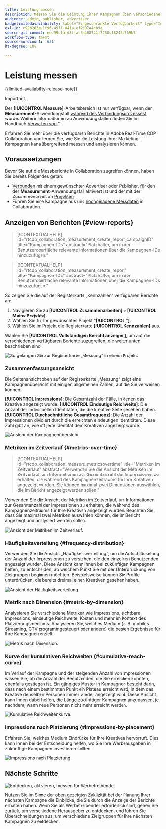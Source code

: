 ```yaml
---
title: Leistung messen
description: Messen Sie die Leistung Ihrer Kampagnen über verschiedene Kanäle hinweg. Erfahren Sie, wie Sie verschiedene Berichte verwenden und interpretieren.
audience: admin, publisher, advertiser
badgelimitedavailability: label="Eingeschränkte Verfügbarkeit" type="Informative" url="https://helpx.adobe.com/legal/product-descriptions/real-time-customer-data-platform-collaboration.html newtab=true"
exl-id: c92b263e-1f96-49f1-841a-ef2e97a4cb9a
source-git-commit: eed99cfafd5ffad5a468741f7258c162454769b7
workflow-type: tm+mt
source-wordcount: '631'
ht-degree: 18%

---
```


# Leistung messen

{{limited-availability-release-note}}

>[!IMPORTANT]
>
>Der **[!UICONTROL Measure]**-Arbeitsbereich ist nur verfügbar, wenn der **Measurement**-Anwendungsfall [während des Verbindungsprozesses) ](../connect/establishing-connections.md#connection-settings) wurde. Weitere Informationen zu Anwendungsfällen finden Sie im Handbuch [Verwalten von ](./manage-projects.md#project-use-cases)&quot;.

Erfahren Sie mehr über die verfügbaren Berichte in Adobe Real-Time CDP Collaboration und lernen Sie, wie Sie die Leistung Ihrer Marketing-Kampagnen kanalübergreifend messen und analysieren können.

## Voraussetzungen

Bevor Sie auf die Messberichte in Collaboration zugreifen können, haben Sie bereits Folgendes getan:

* [Verbunden](/help/guide/connect/establishing-connections.md) mit einem gewünschten Advertiser oder Publisher, für den der **Measurement**-Anwendungsfall aktiviert ist und der mit der Zusammenarbeit an [Projekten](/help/guide/collaborate/manage-projects.md)
* Führen Sie eine Kampagne aus und [hochgeladene Messdaten](/help/guide/setup/onboard-measurement-data.md) in Collaboration.

<!--

## Create a report {#create-report}

Hidden until functionality is live. At that point, move the contextualhelp from below into this section. 

The syntax rtcdp_collaboration_measurement_create_report is currently implemented in the UI. However, a preference would be to imlement the other contextualhelp ID from below instead, since that explicitly includes campaignID in the syntax. Need to sync up with UI team. More details in CORE-116991.

-->

## Anzeigen von Berichten {#view-reports}

>[!CONTEXTUALHELP]
>id="rtcdp_collaboration_measurement_create_report_campaignID"
>title="Kampagnen-IDs"
>abstract="Platzhalter, um in der Benutzeroberfläche relevante Informationen über die Kampagnen-IDs hinzuzufügen."

>[!CONTEXTUALHELP]
>id="rtcdp_collaboration_measurement_create_report"
>title="Kampagnen-IDs"
>abstract="Platzhalter, um in der Benutzeroberfläche relevante Informationen über die Kampagnen-IDs hinzuzufügen."

So zeigen Sie die auf der Registerkarte „Kennzahlen“ verfügbaren Berichte an:

1. Navigieren Sie zu **[!UICONTROL Zusammenarbeiten]** > **[!UICONTROL Meine Projekte]**.
2. Wählen Sie für Ihr gewünschtes Projekt &quot;**[!UICONTROL &quot;]**.
3. Wählen Sie im Projekt die Registerkarte **[!UICONTROL Kennzahlen]** aus.

Wählen Sie **[!UICONTROL Vollständigen Bericht anzeigen]**, um auf die verschiedenen verfügbaren Berichte zuzugreifen, die weiter unten beschrieben sind.

![So gelangen Sie zur Registerkarte „Messung“ in einem Projekt.](/help/assets/collaborate/measure/measurement.gif)

### Zusammenfassungsansicht

Die Seitenansicht oben auf der Registerkarte „Messung“ zeigt eine Kampagnenübersicht mit einigen allgemeinen Zahlen, auf die Sie verweisen können:

**[!UICONTROL Impressions]**: Die Gesamtzahl der Fälle, in denen das Kreative angezeigt wurde.
**[!UICONTROL Eindeutige Reichweite]**: Die Anzahl der individuellen Identitäten, die die kreative Seite gesehen haben.
**[!UICONTROL Durchschnittliche Gesamtfrequenz]**: Die Anzahl der Impressionen dividiert durch die erreichten eindeutigen Identitäten. Diese Zahl gibt an, wie oft jede Identität dem Kreativen angezeigt wurde.

![Ansicht der Kampagnenübersicht](/help/assets/collaborate/measure/campaign-summary.png)

### Metriken im Zeitverlauf {#metrics-over-time}

>[!CONTEXTUALHELP]
>id="rtcdp_collaboration_measure_metricsovertime"
>title="Metriken im Zeitverlauf"
>abstract="Verwenden Sie die Ansicht der Metriken im Zeitverlauf, um Informationen zur Gesamtanzahl der Impressionen zu erhalten, die während des Kampagnenzeitraums für Ihre Kreativen angezeigt wurden. Sie können maximal zwei Dimensionen auswählen, die im Bericht angezeigt werden sollen."

Verwenden Sie die Ansicht der Metriken im Zeitverlauf, um Informationen zur Gesamtanzahl der Impressionen zu erhalten, die während des Kampagnenzeitraums für Ihre Kreativen angezeigt wurden. Beachten Sie, dass Sie maximal zwei Metriken auswählen können, die im Bericht angezeigt und analysiert werden sollen.

![Ansicht der Metriken im Zeitverlauf.](/help/assets/collaborate/measure/metrics-over-time.png)

### Häufigkeitsverteilung {#frequency-distribution}

Verwenden Sie die Ansicht „Häufigkeitsverteilung“, um die Aufschlüsselung der Anzahl der Impressionen zu verstehen, die den einzelnen Benutzenden angezeigt wurden. Diese Ansicht kann Ihnen bei zukünftigen Kampagnen helfen, zu entscheiden, ab welchem Punkt Sie mit der Unterdrückung von Zielgruppen beginnen möchten. Beispielsweise können Sie Profile unterdrücken, die bereits dreimal einen Kreativen gesehen haben.

![Ansicht der Häufigkeitsverteilung.](/help/assets/collaborate/measure/frequency-distribution.gif)

### Metrik nach Dimension {#metric-by-dimension}

Analysieren Sie verschiedene Metriken wie Impressions, sichtbare Impressions, eindeutige Reichweite, Kosten und mehr im Kontext des Platzierungsmediums. Analysieren Sie, welches Medium (z. B. mobiles Streaming, CTV programmgesteuert oder andere) die besten Ergebnisse für Ihre Kampagnen erzielt.

![Metrik nach Dimension.](/help/assets/collaborate/measure/metric-by-dimension.png)

### Kurve der kumulativen Reichweiten {#cumulative-reach-curve}

Im Verlauf der Kampagne und der steigenden Anzahl von Impressionen wissen Sie, ob die Anzahl der Benutzenden, die Sie erreichen konnten, ebenfalls gestiegen ist. Ein gängiges Muster in Kampagnen besteht darin, dass nach einem bestimmten Punkt ein Plateau erreicht wird, in dem das Kreative denselben Personen immer wieder angezeigt wird. Diese Ansicht kann Ihnen dabei helfen, die Länge zukünftiger Kampagnen anzupassen, je nachdem, wann neue Personen nicht mehr erreicht werden.

![Kumulative Reichweitenkurve.](/help/assets/collaborate/measure/cumulative-reach-curve.png)

### Impressions nach Platzierung {#impressions-by-placement}

Erfahren Sie, welches Medium Eindrücke für Ihre Kreativen hervorruft. Dies kann Ihnen bei der Entscheidung helfen, wo Sie Ihre Werbeausgaben in zukünftige Kampagnen investieren sollten.

![Impressions nach Platzierung.](/help/assets/collaborate/measure/impressions-by-placement.png)

## Nächste Schritte

![Entdecken, aktivieren, messen für Werbetreibende.](/help/assets/end-to-end-workflow/discover-activate-measure.png)

Nutzen Sie im Sinne der oben gezeigten Zyklizität bei der Planung Ihrer nächsten Kampagne die Einblicke, die Sie durch die Anzeige der Berichte erhalten haben. Wenn Sie als Werbetreibender erforderlich sind, gehen Sie zurück, um verschiedene Herausgeber zu entdecken, und führen Sie Überschneidungen aus, um verschiedene Zielgruppen für Ihre nächsten Kampagnen zu entdecken.
